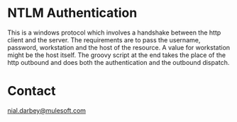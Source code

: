 NTLM Authentication
===================
This is a windows protocol which involves a handshake between the http client and the server. The requirements are to pass the username, password, workstation
and the host of the resource.
A value for workstation might be the host itself.
The groovy script at the end takes the place of the http outbound and does both the authentication and the outbound dispatch.

Contact
=======
nial.darbey@mulesoft.com